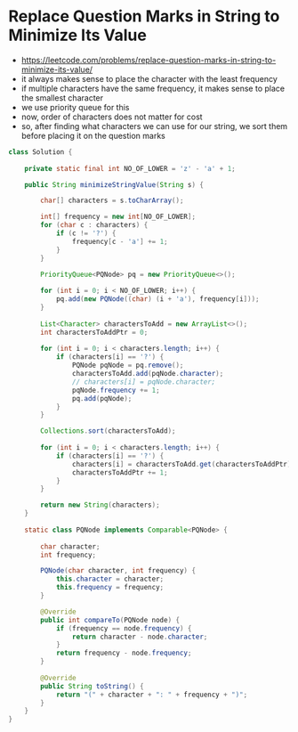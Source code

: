 # Replace Question Marks in String to Minimize Its Value

- https://leetcode.com/problems/replace-question-marks-in-string-to-minimize-its-value/
- it always makes sense to place the character with the least frequency
- if multiple characters have the same frequency, it makes sense to place the smallest character
- we use priority queue for this
- now, order of characters does not matter for cost
- so, after finding what characters we can use for our string, we sort them before placing it on the question marks

```java
class Solution {
    
    private static final int NO_OF_LOWER = 'z' - 'a' + 1;

    public String minimizeStringValue(String s) {

        char[] characters = s.toCharArray();

        int[] frequency = new int[NO_OF_LOWER];
        for (char c : characters) {
            if (c != '?') {
                frequency[c - 'a'] += 1;
            }
        }

        PriorityQueue<PQNode> pq = new PriorityQueue<>();
        
        for (int i = 0; i < NO_OF_LOWER; i++) {
            pq.add(new PQNode((char) (i + 'a'), frequency[i]));
        }
        
        List<Character> charactersToAdd = new ArrayList<>();
        int charactersToAddPtr = 0;
        
        for (int i = 0; i < characters.length; i++) {
            if (characters[i] == '?') {
                PQNode pqNode = pq.remove();
                charactersToAdd.add(pqNode.character);
                // characters[i] = pqNode.character;
                pqNode.frequency += 1;
                pq.add(pqNode);
            }
        }

        Collections.sort(charactersToAdd);
               
        for (int i = 0; i < characters.length; i++) {
            if (characters[i] == '?') {
                characters[i] = charactersToAdd.get(charactersToAddPtr);
                charactersToAddPtr += 1;
            }
        }

        return new String(characters);
    }
    
    static class PQNode implements Comparable<PQNode> {
        
        char character;
        int frequency;

        PQNode(char character, int frequency) {
            this.character = character;
            this.frequency = frequency;
        }

        @Override
        public int compareTo(PQNode node) {
            if (frequency == node.frequency) {
                return character - node.character;
            }
            return frequency - node.frequency;
        }
        
        @Override
        public String toString() {
            return "(" + character + ": " + frequency + ")";
        }
    }
}
```
